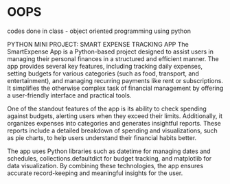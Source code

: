 # OOPS

codes done in class - object oriented programming using python


PYTHON MINI PROJECT:
SMART EXPENSE TRACKING APP
The SmartExpense App is a Python-based project designed to assist users in managing their personal finances in a structured and efficient manner. The app provides several key features, including tracking daily expenses, setting budgets for various categories (such as food, transport, and entertainment), and managing recurring payments like rent or subscriptions. It simplifies the otherwise complex task of financial management by offering a user-friendly interface and practical tools.

One of the standout features of the app is its ability to check spending against budgets, alerting users when they exceed their limits. Additionally, it organizes expenses into categories and generates insightful reports. These reports include a detailed breakdown of spending and visualizations, such as pie charts, to help users understand their financial habits better.

The app uses Python libraries such as datetime for managing dates and schedules, collections.defaultdict for budget tracking, and matplotlib for data visualization. By combining these technologies, the app ensures accurate record-keeping and meaningful insights for the user.
